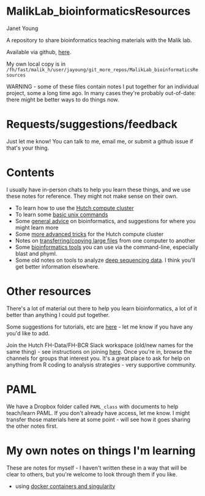 # MalikLab_bioinformaticsResources

Janet Young

A repository to share bioinformatics teaching materials with the Malik lab. 

Available via github, [here](https://github.com/jayoung/MalikLab_bioinformaticsResources).

My own local copy is in `/fh/fast/malik_h/user/jayoung/git_more_repos/MalikLab_bioinformaticsResources`

WARNING - some of these files contain notes I put together for an individual project, some a long time ago. In many cases they're probably out-of-date: there might be better ways to do things now.

# Requests/suggestions/feedback

Just let me know! You can talk to me, email me, or submit a github issue if that's your thing.

# Contents

I usually have in-person chats to help you learn these things, and we use these notes for reference. They might not make sense on their own.

- To learn how to use the [Hutch compute cluster](notes/FHCRC_compute_resources.md)
- To learn some [basic unix commands](notes/unix_intro.md)
- Some [general advice](notes/general_advice.md) on bioinformatics, and suggestions for where you might learn more
- Some [more advanced tricks](notes/FHCRC_compute_resources_advanced.md) for the Hutch compute cluster
- Notes on [transferring/copying large files](notes/file_transfer.md) from one computer to another
- Some [bioinformatics tools](notes/bioinformatics_tools.md) you can use via the command-line, especially blast and phyml.
- Some old notes on tools to analyze [deep sequencing data](notes/deep_sequencing.md). I think you'll get better information elsewhere.

# Other resources

There's a lot of material out there to help you learn bioinformatics, a lot of it better than anything I could put together.  

Some suggestions for tutorials, etc are [here](notes/bioinformatics_other_resources.md) - let me know if you have any you'd like to add.

Join the Hutch FH-Data/FH-BCR Slack workspace (old/new names for the same thing) - see instructions on joining [here](https://sciwiki.fredhutch.org/scicomputing/reference_training/). Once you're in, browse the channels for groups that interest you.   It's a great place to ask for help on anything from R coding to analysis strategies - very supportive community.

# PAML

We have a Dropbox folder called `PAML_class` with documents to help teach/learn PAML. If you don't already have access, let me know.   I might transfer those materials here at some point - will see how it goes sharing the other notes first. 

# My own notes on things I'm learning

These are notes for myself - I haven't written these in a way that will be clear to others, but you're welcome to look through them if you like.

- using [docker containers and singularity](janets_NOTES_forMyself/docker_singularity_container_NOTES.md)
